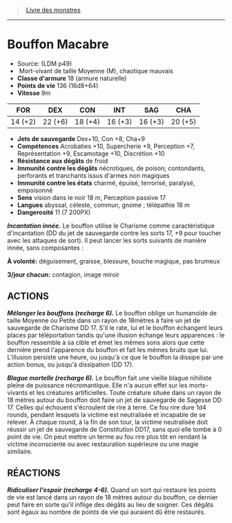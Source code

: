 ﻿> [Livre des monstres](tome_of_beasts.md)

---

# Bouffon Macabre

- Source: (LDM p49)
-  Mort-vivant de taille Moyenne (M), chaotique mauvais
- **Classe d'armure** 18 (armure naturelle)
- **Points de vie** 136 (16d8+64)
- **Vitesse** 9m

|FOR|DEX|CON|INT|SAG|CHA|
|---|---|---|---|---|---|
|14 (+2)|22 (+6)|18 (+4)|16 (+3)|16 (+3)|20 (+5)|

- **Jets de sauvegarde** Dex+10, Con +8, Cha+9
- **Compétences** Acrobaties +10, Supercherie +9, Perception +7, Représentation +9, Escamotage +10, Discrétion +10
- **Résistance aux dégâts** de froid
- **Immunité contre les dégâts** nécrotiques, de poison; contondants, perforants et tranchants issus d'armes non magiques
- **Immunité contre les états** charmé, épuisé, terrorisé, paralysé, empoisonné
- **Sens** vision dans le noir 18 m, Perception passive 17
- **Langues** abyssal, céleste, commun, gnome ; télépathie 18 m
- **Dangerosité** 11 (7 200PX)

**_Incantation innée._** Le bouffon utilise le Charisme comme caractéristique d'incantation (DD du jet de sauvegarde contre les sorts 17, +9 pour toucher avec les attaques de sort). Il peut lancer les sorts suivants de manière innée, sans composantes :

**À volonté:** déguisement, graisse, blessure, bouche magique, pas brumeux

**3/jour chacun:** contagion, image miroir

## ACTIONS

**_Mélanger les bouffons (recharge 6)._** Le bouffon oblige un humanoïde de taille Moyenne ou Petite dans un rayon de 18mètres à faire un jet de sauvegarde de Charisme DD 17. S'il le rate, lui et le bouffon échangent leurs places par téléportation tandis qu'une illusion échange leurs apparences : le bouffon ressemble à sa cible et émet les mêmes sons alors que cette dernière prend l'apparence du bouffon et fait les mêmes bruits que lui. L'illusion persiste une heure, ou jusqu'à ce que le bouffon la dissipe par une action bonus, ou jusqu'à dissipation (DD 17).

**_Blague mortelle (recharge 6)._** Le bouffon fait une vieille blague nihiliste pleine de puissance nécromantique. Elle n'a aucun effet sur les morts-vivants et les créatures artificielles. Toute créature située dans un rayon de 18 mètres autour du bouffon doit faire un jet de sauvegarde de Sagesse DD 17. Celles qui échouent s'écroulent de rire à terre. Ce fou rire dure 1d4 rounds, pendant lesquels la victime est neutralisée et incapable de se relever. À chaque round, à la fin de son tour, la victime neutralisée doit réussir un jet de sauvegarde de Constitution DD17, sans quoi elle tombe à 0 point de vie. On peut mettre un terme au fou rire plus tôt en rendant la victime inconsciente ou avec restauration supérieure ou une magie similaire.

## RÉACTIONS

**_Ridiculiser l'espoir (recharge 4-6)._** Quand un sort qui restaure les points de vie est lancé dans un rayon de 18 mètres autour du bouffon, ce dernier peut faire en sorte qu'il inflige des dégâts au lieu de soigner. Ces dégâts sont égaux au nombre de points de vie qui auraient dû être restaurés.

